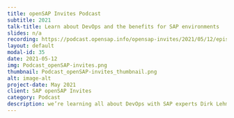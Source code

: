 ```yaml
---
title: openSAP Invites Podcast
subtitle: 2021
talk-title: Learn about DevOps and the benefits for SAP environments
slides: n/a
recording: https://podcast.opensap.info/opensap-invites/2021/05/12/episode-16-learn-about-devops-the-benefits-for-sap-environments/
layout: default
modal-id: 35
date: 2021-05-12
img: Podcast_openSAP-invites.png 
thumbnail: Podcast_openSAP-invites_thumbnail.png
alt: image-alt
project-date: May 2021
client: SAP openSAP Invites
category: Podcast
description: we’re learning all about DevOps with SAP experts Dirk Lehmann and Boris Zarske. Dirk and Boris demystify the term DevOps and explain in refreshingly practical terms what it actually means and how by adopting this approach, we can increase the all-important agility and quality of development projects. Whatever your role and experience, this episode will shine a light on the key aspects you need to know!
---
```

